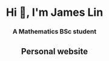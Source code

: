 <h1 align="center">Hi 👋, I'm James Lin</h1>
<h3 align="center">A Mathematics BSc student</h3>

<h2 align="center">Personal website</h2>
